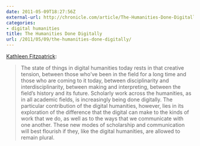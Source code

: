 ```yaml
---
date: 2011-05-09T18:27:56Z
external-url: http://chronicle.com/article/The-Humanities-Done-Digitally/127382/
categories:
- digital humanities
title: The Humanities Done Digitally
url: /2011/05/09/the-humanities-done-digitally/
---
```


[Kathleen Fitzpatrick](http://chronicle.com/article/The-Humanities-Done-Digitally/127382/):

> The state of things in digital humanities today rests in that creative tension, between those who’ve been in the field for a long time and those who are coming to it today, between disciplinarity and interdisciplinarity, between making and interpreting, between the field’s history and its future. Scholarly work across the humanities, as in all academic fields, is increasingly being done digitally. The particular contribution of the digital humanities, however, lies in its exploration of the difference that the digital can make to the kinds of work that we do, as well as to the ways that we communicate with one another. These new modes of scholarship and communication will best flourish if they, like the digital humanities, are allowed to remain plural.
